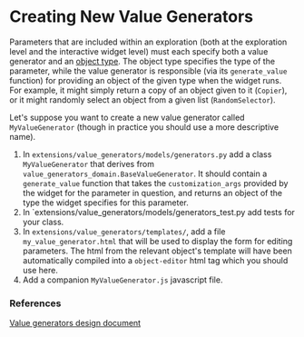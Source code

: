 # Creating New Value Generators #

Parameters that are included within an exploration (both at the exploration level and the interactive widget level) must each specify both a value generator and an [object type](CreatingObjects.md). The object type specifies the type of the parameter, while the value generator is responsible (via its `generate_value` function) for providing an object of the given type when the widget runs. For example, it might simply return a copy of an object given to it (`Copier`), or it might randomly select an object from a given list (`RandomSelector`).

Let's suppose you want to create a new value generator called `MyValueGenerator` (though in practice you should use a more descriptive name).
  1. In `extensions/value_generators/models/generators.py` add a class `MyValueGenerator` that derives from `value_generators_domain.BaseValueGenerator`. It should contain a `generate_value` function that takes the `customization_args` provided by the widget for the parameter in question, and returns an object of the type the widget specifies for this parameter.
  1. In `extensions/value\_generators/models/generators\_test.py add tests for your class.
  1. In `extensions/value_generators/templates/`, add a file `my_value_generator.html` that will be used to display the form for editing parameters. The html from the relevant object's template will have been automatically compiled into a `object-editor` html tag which you should use here.
  1. Add a companion `MyValueGenerator.js` javascript file.

### References ###

[Value generators design document](ParametersDesignDoc.md)